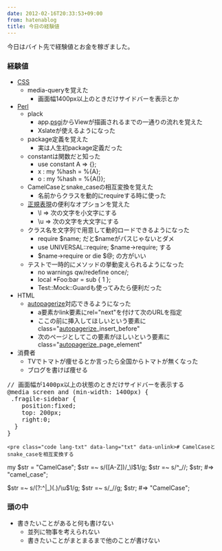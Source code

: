 ```yaml
---
date: 2012-02-16T20:33:53+09:00
from: hatenablog
title: 今日の経験値
---
```


<p>今日はバイト先で経験値とお金を稼ぎました。</p>

<div class="section">
    <h3>経験値</h3>

<ul>
<li><a class="keyword" href="http://d.hatena.ne.jp/keyword/CSS">CSS</a>
<ul>
<li>media-queryを覚えた
<ul>
<li>画面幅1400px以上のときだけサイドバーを表示とか</li>
</ul></li>
</ul></li>
<li><a class="keyword" href="http://d.hatena.ne.jp/keyword/Perl">Perl</a>
<ul>
<li>plack
<ul>
<li>app.<a class="keyword" href="http://d.hatena.ne.jp/keyword/psgi">psgi</a>からViewが描画されるまでの一通りの流れを覚えた</li>
<li>Xslateが使えるようになった</li>
</ul></li>
<li>package定義を覚えた
<ul>
<li>実は人生初package定義だった</li>
</ul></li>
<li>constantは関数だと知った
<ul>
<li>use constant A => {};</li>
<li>x : my %hash = %{A};</li>
<li>o : my %hash = %{A()};</li>
</ul></li>
<li>CamelCaseとsnake_caseの相互変換を覚えた
<ul>
<li>名前からクラスを動的にrequireする時に使った</li>
</ul></li>
<li><a class="keyword" href="http://d.hatena.ne.jp/keyword/%C0%B5%B5%AC%C9%BD%B8%BD">正規表現</a>の便利なオプションを覚えた
<ul>
<li>\l => 次の文字を小文字にする</li>
<li>\u => 次の文字を大文字にする</li>
</ul></li>
<li>クラス名を文字列で用意して動的ロードできるようになった
<ul>
<li>require $name; だと$nameがパスじゃないとダメ</li>
<li>use UNIVERSAL::require; $name->require; する</li>
<li>$name->require or die $@; の方がいい</li>
</ul></li>
<li>テストで一時的にメソッドの挙動変えられるようになった
<ul>
<li>no warnings qw/redefine once/;</li>
<li>local *Foo:bar = sub { 1 };</li>
<li>Test::Mock::Guardも使ってみたら便利だった</li>
</ul></li>
</ul></li>
<li>HTML
<ul>
<li><a class="keyword" href="http://d.hatena.ne.jp/keyword/autopagerize">autopagerize</a>対応できるようになった
<ul>
<li>a要素かlink要素にrel="next"を付けて次のURLを指定</li>
<li>ここの前に挿入してほしいという要素にclass="<a class="keyword" href="http://d.hatena.ne.jp/keyword/autopagerize">autopagerize</a>_insert_before"</li>
<li>次のページとしてこの要素がほしいという要素にclass="<a class="keyword" href="http://d.hatena.ne.jp/keyword/autopagerize">autopagerize</a>_page_element"</li>
</ul></li>
</ul></li>
<li>消費者
<ul>
<li>TVでトマトが痩せるとか言ったら全国からトマトが無くなった</li>
<li>ブログを書けば痩せる</li>
</ul></li>
</ul>
    <pre class="code lang-txt" data-lang="txt" data-unlink>// 画面幅が1400px以上の状態のときだけサイドバーを表示する
@media screen and (min-width: 1400px) {
 .fragile-sidebar {
    position:fixed;
    top: 200px;
    right:0;
  }
}</pre>

    <pre class="code lang-txt" data-lang="txt" data-unlink># CamelCaseとsnake_caseを相互変換する
my $str = &#34;CamelCase&#34;;
$str =~ s/([A-Z])/_\l$1/g;
$str =~ s/^_//;
$str; #=&gt; &#34;camel_case&#34;;

$str =~ s/(?:^|_)(.)/\u$1/g;
$str =~ s/_//g;
$str; #=&gt; &#34;CamelCase&#34;;</pre>

</div>
<div class="section">
    <h3>頭の中</h3>

<ul>
<li>書きたいことがあると何も書けない
<ul>
<li>並列に物事を考えられない</li>
<li>書きたいことがまとまるまで他のことが書けない</li>
</ul></li>
</ul>
</div>
